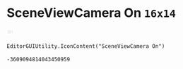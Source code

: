 # SceneViewCamera On `16x14`
<img src="/img/SceneViewCamera%20On.png" width=16 height=14>

``` CSharp
EditorGUIUtility.IconContent("SceneViewCamera On")
```
```
-3609094814043450959
```
